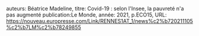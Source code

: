 auteurs: Béatrice Madeline, 
titre: Covid-19 : selon l'Insee, la pauvreté n'a pas augmenté
publication:Le Monde, 
année: 2021, 
p.ECO15,
URL: https://nouveau.europresse.com/Link/RENNES1AT_1/news%c2%b720211105%c2%b7LM%c2%b78249855

